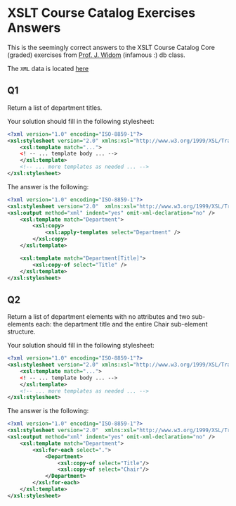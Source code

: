 # XSLT Course Catalog Exercises Answers

This is the seemingly correct answers to the XSLT Course Catalog Core (graded)
exercises from [Prof. J. Widom][2] (infamous :) db class.

The `XML` data is located [here][1]

## Q1

Return a list of department titles. 

Your solution should fill in the following stylesheet: 

```xml
<?xml version="1.0" encoding="ISO-8859-1"?>
<xsl:stylesheet version="2.0" xmlns:xsl="http://www.w3.org/1999/XSL/Transform">
    <xsl:template match="...">
    <! -- ... template body ... -->
    </xsl:template>
    <!-- ... more templates as needed ... -->
</xsl:stylesheet>
```

The answer is the following:

```xml
<?xml version="1.0" encoding="ISO-8859-1"?>
<xsl:stylesheet version="2.0"  xmlns:xsl="http://www.w3.org/1999/XSL/Transform">
<xsl:output method="xml" indent="yes" omit-xml-declaration="no" />
    <xsl:template match="Department">
        <xsl:copy>
            <xsl:apply-templates select="Department" />
        </xsl:copy>
    </xsl:template>

    <xsl:template match="Department[Title]">
        <xsl:copy-of select="Title" />
    </xsl:template>
</xsl:stylesheet>
```

## Q2

Return a list of department elements with no attributes and two sub-elements each: 
the department title and the entire Chair sub-element structure. 

Your solution should fill in the following stylesheet: 

```xml
<?xml version="1.0" encoding="ISO-8859-1"?>
<xsl:stylesheet version="2.0" xmlns:xsl="http://www.w3.org/1999/XSL/Transform">
    <xsl:template match="...">
    <! -- ... template body ... -->
    </xsl:template>
    <!-- ... more templates as needed ... -->
</xsl:stylesheet>
```

The answer is the following:

```xml
<?xml version="1.0" encoding="ISO-8859-1"?>
<xsl:stylesheet version="2.0"  xmlns:xsl="http://www.w3.org/1999/XSL/Transform">
<xsl:output method="xml" indent="yes" omit-xml-declaration="no" />
    <xsl:template match="Department">
        <xsl:for-each select=".">
            <Department>
                <xsl:copy-of select="Title"/>
                <xsl:copy-of select="Chair"/>
            </Department>
        </xsl:for-each>
    </xsl:template>
</xsl:stylesheet>
```

[1]: xml-data/courses-noID.xml
[2]: http://cs.stanford.edu/people/widom/